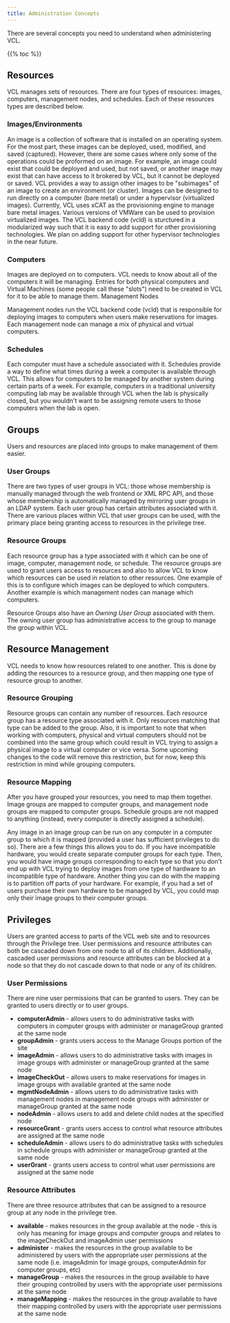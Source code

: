 ```yaml
---
title: Administration Concepts
---
```


There are several concepts you need to understand when administering VCL.

{{% toc %}}

## Resources

VCL manages sets of resources. There are four types of resources: images, computers, 
management nodes, and schedules. Each of these resources types are described below.

### Images/Environments

An image is a collection of software that is installed on an operating system. For the 
most part, these images can be deployed, used, modified, and saved (captured). However, 
there are some cases where only some of the operations could be proformed on an image. 
For example, an image could exist that could be deployed and used, but not saved, or 
another image may exist that can have access to it brokered by VCL, but it cannot be 
deployed or saved. VCL provides a way to assign other images to be "subimages" of an 
image to create an environment (or cluster). Images can be designed to run directly on 
a computer (bare metal) or under a hypervisor (virtualized images). Currently, VCL 
uses xCAT as the provisioning engine to manage bare metal images. Various versions of 
VMWare can be used to provision virtualized images. The VCL backend code (vcld) is 
sturctured in a modularized way such that it is easy to add support for other 
provisioning technologies. We plan on adding support for other hypervisor technologies 
in the near future.

### Computers

Images are deployed on to computers. VCL needs to know about all of the computers it 
will be managing. Entries for both physical computers and Virtual Machines (some people 
call these "slots") need to be created in VCL for it to be able to manage them.
Management Nodes

Management nodes run the VCL backend code (vcld) that is responsible for deploying 
images to computers when users make reservations for images. Each management node can 
manage a mix of physical and virtual computers.

### Schedules

Each computer must have a schedule associated with it. Schedules provide a way to 
define what times during a week a computer is available through VCL. This allows for 
computers to be managed by another system during certain parts of a week. For example, 
computers in a traditional university computing lab may be available through VCL when 
the lab is physically closed, but you wouldn't want to be assigning remote users to 
those computers when the lab is open.

## Groups

Users and resources are placed into groups to make management of them easier.

### User Groups

There are two types of user groups in VCL: those whose membership is manually managed 
through the web frontend or XML RPC API, and those whose membership is automatically 
managed by mirroring user groups in an LDAP system. Each user group has certain attributes 
associated with it. There are various places within VCL that user groups can be used, 
with the primary place being granting access to resources in the privilege tree.

### Resource Groups

Each resource group has a type associated with it which can be one of image, computer, 
management node, or schedule. The resource groups are used to grant users access to 
resources and also to allow VCL to know which resources can be used in relation to other 
resources. One example of this is to configure which images can be deployed to which 
computers. Another example is which management nodes can manage which computers.

Resource Groups also have an *Owning User Group* associated with them. The owning 
user group has administrative access to the group to manage the group within VCL. 

## Resource Management

VCL needs to know how resources related to one another. This is done by adding the 
resources to a resource group, and then mapping one type of resource group to another.

### Resource Grouping

Resource groups can contain any number of resources. Each resource group has a resource 
type associated with it. Only resources matching that type can be added to the group. 
Also, it is important to note that when working with computers, physical and virtual 
computers should not be combined into the same group which could result in VCL trying 
to assign a physical image to a virtual computer or vice versa. Some upcoming changes 
to the code will remove this restriction, but for now, keep this restriction in mind 
while grouping computers.

### Resource Mapping

After you have grouped your resources, you need to map them together. Image groups are 
mapped to computer groups, and management node groups are mapped to computer groups. 
Schedule groups are not mapped to anything (instead, every computer is directly assigned 
a schedule).

Any image in an image group can be run on any computer in a computer group to which 
it is mapped (provided a user has sufficient privileges to do so). There are a few 
things this allows you to do. If you have incompatible hardware, you would create 
separate computer groups for each type. Then, you would have image groups corresponding 
to each type so that you don't end up with VCL trying to deploy images from one type 
of hardware to an incompatible type of hardware. Another thing you can do with the 
mapping is to partition off parts of your hardware. For example, if you had a set of 
users purchase their own hardware to be managed by VCL, you could map only their image 
groups to their computer groups.

## Privileges

Users are granted access to parts of the VCL web site and to resources through the 
Privilege tree. User permissions and resource attributes can both be cascaded down 
from one node to all of its children. Additionally, cascaded user permissions and 
resource attributes can be blocked at a node so that they do not cascade down to that 
node or any of its children.

### User Permissions

There are nine user permissions that can be granted to users. They can be granted 
to users directly or to user groups.

* **computerAdmin** - allows users to do administrative tasks with computers in computer 
groups with administer or manageGroup granted at the same node
* **groupAdmin** - grants users access to the Manage Groups portion of the site
* **imageAdmin** - allows users to do administrative tasks with images in image groups 
with administer or manageGroup granted at the same node
* **imageCheckOut** - allows users to make reservations for images in image groups with 
available granted at the same node
* **mgmtNodeAdmin** - allows users to do administrative tasks with management nodes in 
management node groups with administer or manageGroup granted at the same node
* **nodeAdmin** - allows users to add and delete child nodes at the specified node
* **resourceGrant** - grants users access to control what resource attributes are assigned 
at the same node
* **scheduleAdmin** - allows users to do administrative tasks with schedules in schedule 
groups with administer or manageGroup granted at the same node
* **userGrant** - grants users access to control what user permissions are assigned at 
the same node

### Resource Attributes

There are three resource attributes that can be assigned to a resource group at any 
node in the privilege tree.

* **available** - makes resources in the group available at the node - this is only 
has meaning for image groups and computer groups and relates to the imageCheckOut 
and imageAdmin user permissions
* **administer** - makes the resources in the group available to be administered by 
users with the appropriate user permissions at the same node (i.e. imageAdmin for 
image groups, computerAdmin for computer groups, etc)
* **manageGroup** - makes the resources in the group available to have their grouping 
controlled by users with the appropriate user permissions at the same node
* **manageMapping** - makes the resources in the group available to have their mapping 
controlled by users with the appropriate user permissions at the same node
